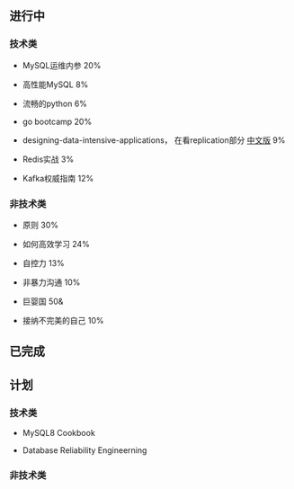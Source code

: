 ## 进行中

### 技术类
- MySQL运维内参  20%

- 高性能MySQL  8%

- 流畅的python 6%

- go bootcamp  20%

- designing-data-intensive-applications， 在看replication部分  [中文版](https://github.com/Vonng/ddia) 9%

- Redis实战   3%

- Kafka权威指南 12%

### 非技术类
- 原则  30%

- 如何高效学习  24%

- 自控力  13%

- 非暴力沟通 10%

- 巨婴国  50&

- 接纳不完美的自己  10%


## 已完成

## 计划

### 技术类
- MySQL8 Cookbook

- Database Reliability Engineerning


### 非技术类

